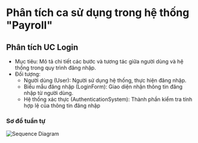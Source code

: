 # Phân tích ca sử dụng trong hệ thống "Payroll"
## Phân tích UC Login

+ Mục tiêu: Mô tả chi tiết các bước và tương tác giữa người dùng và hệ thống trong quy trình đăng nhập.
+ Đối tượng:
   - Người dùng (User): Người sử dụng hệ thống, thực hiện đăng nhập.
   - Biểu mẫu đăng nhập (LoginForm): Giao diện nhận thông tin đăng nhập từ người dùng.
   - Hệ thống xác thực (AuthenticationSystem): Thành phần kiểm tra tính hợp lệ của thông tin đăng nhập
### Sơ đồ tuần tự
![Sequence Diagram](https://www.planttext.com/api/plantuml/png/RP0nJiD044NxbVOElmG9Bk02XOO6H4EGQ9s9bRM8Pyrw5k6Qaiet04KK0I51XMGN5BQunzu4EqX49Ebc_kY_-JEZGc8dFfjh5PDOXyiYSLfDhETfx4gSsLdA9zPbMf5bSNQEOoycOKafbjJoHLb8qa-r6fmuF5fR8foRKB_baFQ5qLNTFS_0lz9j-uYihmJNlR3qMltP1iQk7H6ksYU2cD1y4FQseGV_YFjQxQ9i93mDzPVWneTwWRirVYFES5g4iVCbQ1M_gxxVGxEWeNtEaPjscSFOK7yI9g5vW8Jc5TIpgbIhKSBJrOj_0000)
